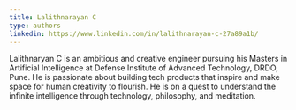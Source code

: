 ```yaml
---
title: Lalithnarayan C
type: authors
linkedin: https://www.linkedin.com/in/lalithnarayan-c-27a89a1b/
---
```


Lalithnaryan C is an ambitious and creative engineer pursuing his Masters in Artificial Intelligence at Defense Institute of Advanced Technology, DRDO, Pune. He is passionate about building tech products that inspire and make space for human creativity to flourish. He is on a quest to understand the infinite intelligence through technology, philosophy, and meditation.